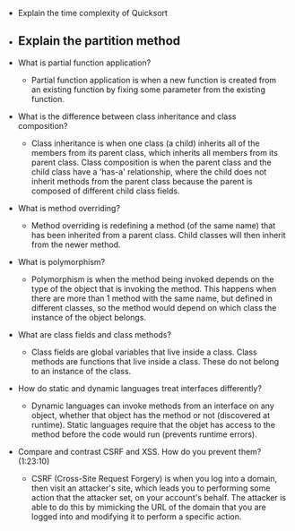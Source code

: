 - Explain the time complexity of Quicksort


- Explain the partition method
  - 

- What is partial function application?
  - Partial function application is when a new function is created from an existing function by fixing some parameter from the existing function.


- What is the difference between class inheritance and class composition?
  - Class inheritance is when one class (a child) inherits all of the members from its parent class, which inherits all members from its parent class. Class composition is when the parent class and the child class have a 'has-a' relationship, where the child does not inherit methods from the parent class because the parent is composed of different child class fields.


- What is method overriding?
  - Method overriding is redefining a method (of the same name) that has been inherited from a parent class. Child classes will then inherit from the newer method.


- What is polymorphism?
  - Polymorphism is when the method being invoked depends on the type of the object that is invoking the method. This happens when there are more than 1 method with the same name, but defined in different classes, so the method would depend on which class the instance of the object belongs.


- What are class fields and class methods?
  - Class fields are global variables that live inside a class. Class methods are functions that live inside a class. These do not belong to an instance of the class.


- How do static and dynamic languages treat interfaces differently?
  - Dynamic languages can invoke methods from an interface on any object, whether that object has the method or not (discovered at runtime). Static languages require that the objet has access to the method before the code would run (prevents runtime errors).


- Compare and contrast CSRF and XSS. How do you prevent them? (1:23:10)
  - CSRF (Cross-Site Request Forgery) is when you log into a domain, then visit an attacker's site, which leads you to performing some action that the attacker set, on your account's behalf. The attacker is able to do this by mimicking the URL of the domain that you are logged into and modifying it to perform a specific action.
